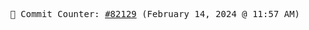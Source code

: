<p align="center">
    <samp>
        📮 Commit Counter: <a href="https://github.com/Javascript-void0/Javascript-void0/commits/main">#82129</a> (February 14, 2024 @ 11:57 AM)
    </samp>
</p>